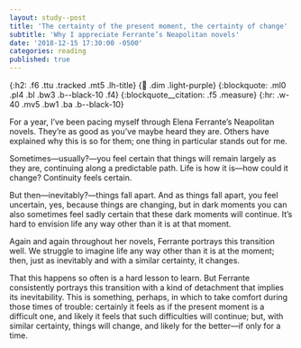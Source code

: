 ```yaml
---
layout: study--post
title: 'The certainty of the present moment, the certainty of change'
subtitle: 'Why I appreciate Ferrante’s Neapolitan novels'
date: '2018-12-15 17:30:00 -0500'
categories: reading
published: true
---
```


{:h2: .f6 .ttu .tracked .mt5 .lh-title}
{:link: .dim .light-purple}
{:blockquote: .ml0 .pl4 .bl .bw3 .b--black-10 .f4}
{:blockquote__citation: .f5 .measure}
{:hr: .w-40 .mv5 .bw1 .ba .b--black-10}

For a year, I’ve been pacing myself through Elena Ferrante’s Neapolitan novels. They’re as good as you’ve maybe heard they are. Others have explained why this is so for them; one thing in particular stands out for me.

Sometimes—usually?—you feel certain that things will remain largely as they are, continuing along a predictable path. Life is how it is—how could it change? Continuity feels certain.

But then—inevitably?—things fall apart. And as things fall apart, you feel uncertain, yes, because things are changing, but in dark moments you can also sometimes feel sadly certain that these dark moments will continue. It’s hard to envision life any way other than it is at that moment.

Again and again throughout her novels, Ferrante portrays this transition well. We struggle to imagine life any way other than it is at the moment; then, just as inevitably and with a similar certainty, it changes.

That this happens so often is a hard lesson to learn. But Ferrante consistently portrays this transition with a kind of detachment that implies its inevitability. This is something, perhaps, in which to take comfort during those times of trouble: certainly it feels as if the present moment is a difficult one, and likely it feels that such difficulties will continue; but, with similar certainty, things will change, and likely for the better—if only for a time.